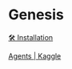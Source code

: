 # Genesis

[🛠️ Installation](https://genesis-world.readthedocs.io/en/latest/user_guide/overview/installation.html)





[Agents | Kaggle](https://www.kaggle.com/whitepaper-agents)